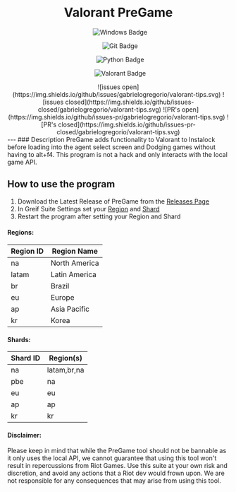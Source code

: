 <div align="center">

  <h1>Valorant PreGame</h1>

  <img src="https://img.shields.io/badge/Windows-0078D6?style=for-the-badge&logo=windows&logoColor=white" alt="Windows Badge">

  <img src="https://img.shields.io/badge/git-%23F05033.svg?style=for-the-badge&logo=git&logoColor=white" alt="Git Badge">

  <img src="https://img.shields.io/badge/python-3670A0?style=for-the-badge&logo=python&logoColor=ffdd54" alt="Python Badge">

  <img src="https://img.shields.io/badge/Valorant-fa4454?style=for-the-badge&logo=valorant&logoColor=white`" alt="Valorant Badge">

</div>
<div align="center">
![issues open](https://img.shields.io/github/issues/gabrielogregorio/valorant-tips.svg)
![issues closed](https://img.shields.io/github/issues-closed/gabrielogregorio/valorant-tips.svg)
![PR's open](https://img.shields.io/github/issues-pr/gabrielogregorio/valorant-tips.svg)
![PR's closed](https://img.shields.io/github/issues-pr-closed/gabrielogregorio/valorant-tips.svg)
</div>
---
### Description 
PreGame adds functionality to Valorant to Instalock before loading into the agent select screen and Dodging games without having to alt+f4. This program is not a hack and only interacts with the local game API.

## How to use the program
1. Download the Latest Release of PreGame from the [Releases Page](https://github.com/idkfelix/PreGame/releases)
2. In Greif Suite Settings set your [Region](#Regions) and [Shard](#Shards)
3. Restart the program after setting your Region and Shard

#### Regions:
| Region ID | Region Name |
| --- | ---|
| na | North America |
| latam | Latin America |
| br | Brazil |
| eu | Europe |
| ap | Asia Pacific |
| kr | Korea |

#### Shards:
| Shard ID | Region(s)|
| --- | ---|
| na | latam,br,na |
| pbe | na |
| eu | eu |
| ap | ap |
| kr | kr |

#### Disclaimer:  
Please keep in mind that while the PreGame tool should not be bannable as it only uses the local API, we cannot guarantee that using this tool won't result in repercussions from Riot Games. Use this suite at your own risk and discretion, and avoid any actions that a Riot dev would frown upon. We are not responsible for any consequences that may arise from using this tool.